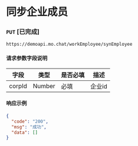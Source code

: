 # 同步企业成员
### `PUT`  [已完成]
```
https://demoapi.mo.chat/workEmployee/synEmployee
```

#### 请求参数字段说明

| 字段  | 类型 | 是否必填 | 描述|
| ------------- | ------------- | ------------------ | ------------------ |
| corpId  | Number  | 必填 | 企业id |


#### 响应示例

```json
{
  "code": "200",
  "msg": "成功",
  "data": []
}
```